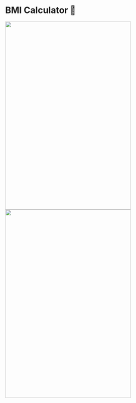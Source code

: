 # BMI Calculator 💪
<img src='https://user-images.githubusercontent.com/93365339/171036079-d8820c87-333d-4a1a-abb8-742822237488.jpeg' width='400' height='600'>
<img src='https://user-images.githubusercontent.com/93365339/171036287-321846c7-ad0c-425a-ba26-510dc65248fc.jpeg' width='400' height='600'>
